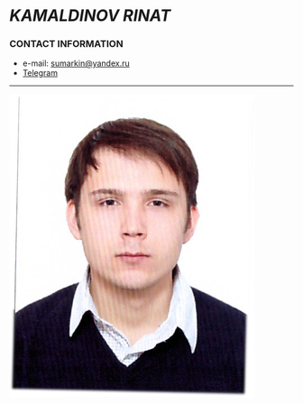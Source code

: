 # *KAMALDINOV RINAT* 
### CONTACT INFORMATION
* e-mail: sumarkin@yandex.ru
* [Telegram](https://t.me/Master_Kyni)
---
![Photo](image/ava.jpg)